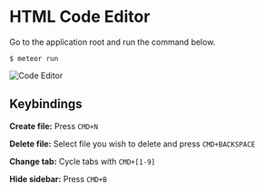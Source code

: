 # HTML Code Editor

Go to the application root and run the command below.

```$ meteor run```

![Code Editor](https://kvartborg.net/assets/img/github/code-editor.png)


## Keybindings
**Create file:** Press `CMD+N` 

**Delete file:** Select file you wish to delete and press `CMD+BACKSPACE`

**Change tab:** Cycle tabs with `CMD+[1-9]`

**Hide sidebar:** Press `CMD+B`
